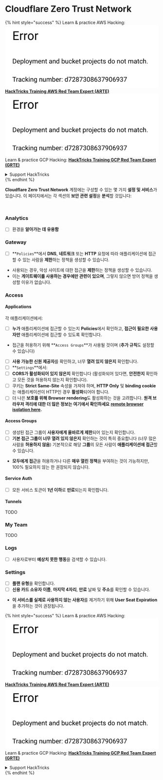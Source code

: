 # Cloudflare Zero Trust Network

{% hint style="success" %}
Learn & practice AWS Hacking:<img src="../../.gitbook/assets/image (1) (1).png" alt="" data-size="line">[**HackTricks Training AWS Red Team Expert (ARTE)**](https://training.hacktricks.xyz/courses/arte)<img src="../../.gitbook/assets/image (1) (1).png" alt="" data-size="line">\
Learn & practice GCP Hacking: <img src="../../.gitbook/assets/image (2).png" alt="" data-size="line">[**HackTricks Training GCP Red Team Expert (GRTE)**<img src="../../.gitbook/assets/image (2).png" alt="" data-size="line">](https://training.hacktricks.xyz/courses/grte)

<details>

<summary>Support HackTricks</summary>

* Check the [**subscription plans**](https://github.com/sponsors/carlospolop)!
* **Join the** 💬 [**Discord group**](https://discord.gg/hRep4RUj7f) or the [**telegram group**](https://t.me/peass) or **follow** us on **Twitter** 🐦 [**@hacktricks\_live**](https://twitter.com/hacktricks\_live)**.**
* **Share hacking tricks by submitting PRs to the** [**HackTricks**](https://github.com/carlospolop/hacktricks) and [**HackTricks Cloud**](https://github.com/carlospolop/hacktricks-cloud) github repos.

</details>
{% endhint %}

**Cloudflare Zero Trust Network** 계정에는 구성할 수 있는 몇 가지 **설정 및 서비스**가 있습니다. 이 페이지에서는 각 섹션의 **보안 관련 설정**을 **분석**할 것입니다:

<figure><img src="../../.gitbook/assets/image (206).png" alt=""><figcaption></figcaption></figure>

### Analytics

* [ ] 환경을 **알아가는 데 유용함**

### **Gateway**

* [ ] **`Policies`**에서 **DNS**, **네트워크** 또는 **HTTP** 요청에 따라 애플리케이션에 접근할 수 있는 사람을 **제한**하는 정책을 생성할 수 있습니다.
* 사용되는 경우, 악성 사이트에 대한 접근을 **제한**하는 정책을 생성할 수 있습니다.
* 이는 **게이트웨이를 사용하는 경우에만 관련이 있으며**, 그렇지 않으면 방어 정책을 생성할 이유가 없습니다.

### Access

#### Applications

각 애플리케이션에서:

* [ ] **누가** 애플리케이션에 접근할 수 있는지 **Policies**에서 확인하고, **접근이 필요한 사용자만** 애플리케이션에 접근할 수 있도록 확인합니다.
* 접근을 허용하기 위해 **`Access Groups`**가 사용될 것이며 (**추가 규칙**도 설정할 수 있습니다)
* [ ] **사용 가능한 신원 제공자**를 확인하고, 너무 **열려 있지 않은지** 확인합니다.
* [ ] **`Settings`**에서:
* [ ] **CORS가 활성화되어 있지 않은지** 확인합니다 (활성화되어 있다면, **안전한지** 확인하고 모든 것을 허용하지 않는지 확인합니다).
* [ ] 쿠키는 **Strict Same-Site** 속성을 가져야 하며, **HTTP Only** 및 **binding cookie**는 애플리케이션이 HTTP인 경우 **활성화**되어야 합니다.
* [ ] 더 나은 **보호를 위해** **Browser rendering**도 활성화하는 것을 고려합니다. **원격 브라우저 격리에 대한 더 많은 정보는 여기에서 확인하세요** [**remote browser isolation here**](https://blog.cloudflare.com/cloudflare-and-remote-browser-isolation/)**.**

#### **Access Groups**

* [ ] 생성된 접근 그룹이 **사용자에게 올바르게 제한**되어 있는지 확인합니다.
* [ ] **기본 접근 그룹이 너무 열려 있지 않은지** 확인하는 것이 특히 중요합니다 (너무 많은 사람을 **허용하지 않음**) 기본적으로 해당 **그룹**의 모든 사람이 **애플리케이션에 접근**할 수 있습니다.
* **모두에게 접근**을 허용하거나 다른 **매우 열린 정책**을 부여하는 것이 가능하지만, 100% 필요하지 않는 한 권장되지 않습니다.

#### Service Auth

* [ ] 모든 서비스 토큰이 **1년 이하**로 **만료**되는지 확인합니다.

#### Tunnels

TODO

### My Team

TODO

### Logs

* [ ] 사용자로부터 **예상치 못한 행동**을 검색할 수 있습니다.

### Settings

* [ ] **플랜 유형**을 확인합니다.
* [ ] **신용 카드 소유자 이름**, **마지막 4자리**, **만료** 날짜 및 **주소**를 확인할 수 있습니다.
* **이 서비스를 실제로 사용하지 않는 사용자**를 제거하기 위해 **User Seat Expiration**을 추가하는 것이 권장됩니다.

{% hint style="success" %}
Learn & practice AWS Hacking:<img src="../../.gitbook/assets/image (1) (1).png" alt="" data-size="line">[**HackTricks Training AWS Red Team Expert (ARTE)**](https://training.hacktricks.xyz/courses/arte)<img src="../../.gitbook/assets/image (1) (1).png" alt="" data-size="line">\
Learn & practice GCP Hacking: <img src="../../.gitbook/assets/image (2).png" alt="" data-size="line">[**HackTricks Training GCP Red Team Expert (GRTE)**<img src="../../.gitbook/assets/image (2).png" alt="" data-size="line">](https://training.hacktricks.xyz/courses/grte)

<details>

<summary>Support HackTricks</summary>

* Check the [**subscription plans**](https://github.com/sponsors/carlospolop)!
* **Join the** 💬 [**Discord group**](https://discord.gg/hRep4RUj7f) or the [**telegram group**](https://t.me/peass) or **follow** us on **Twitter** 🐦 [**@hacktricks\_live**](https://twitter.com/hacktricks\_live)**.**
* **Share hacking tricks by submitting PRs to the** [**HackTricks**](https://github.com/carlospolop/hacktricks) and [**HackTricks Cloud**](https://github.com/carlospolop/hacktricks-cloud) github repos.

</details>
{% endhint %}
